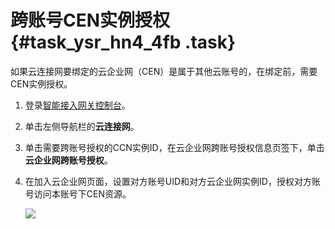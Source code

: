 # 跨账号CEN实例授权 {#task_ysr_hn4_4fb .task}

如果云连接网要绑定的云企业网（CEN）是属于其他云账号的，在绑定前，需要CEN实例授权。

1.  登录[智能接入网关控制台](https://smartag.console.aliyun.com/sag/cn-shanghai/sags)。 
2.  单击左侧导航栏的**云连接网**。 
3.  单击需要跨账号授权的CCN实例ID，在云企业网跨账号授权信息页签下，单击**云企业网跨账号授权**。 
4.  在加入云企业网页面，设置对方账号UID和对方云企业网实例ID，授权对方账号访问本账号下CEN资源。 

    ![](http://static-aliyun-doc.oss-cn-hangzhou.aliyuncs.com/assets/img/24457/156376101014288_zh-CN.png)


